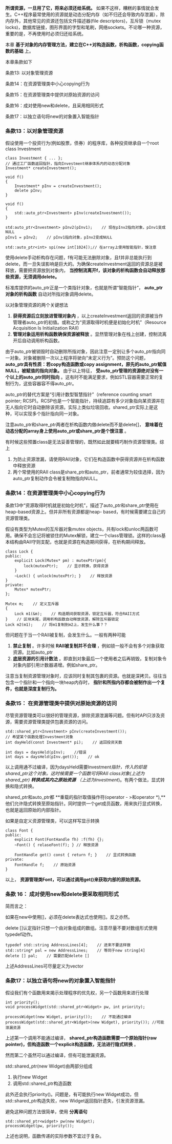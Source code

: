 **所谓资源，一旦用了它，将来必须还给系统。**
如果不这样，糟糕的事情就会发生。C++程序最常使用的资源就是动态分配内存（如不归还会导致内存泄漏），除内存外，其他常见的资源还包括文件描述器(file
descriptors)，互斥锁（mutex
locks)，数据库链接，图形界面的字型和笔刷，网络sockets。不论哪一种资源，重要的是，不再使用时必须归还给系统。

本章 **基于对象的内存管理方法，建立在C++对构造函数，析构函数，copying函数的基础** 上。

本章条款如下

条款13: 以对象管理资源

条款14：在资源管理类中小心copying行为

条款15：在资源管理类中提供对原始资源的访问

条款16：成对使用new和delete，且采用相同形式

条款17：以独立语句将new的对象置入智能指针

### 条款13：以对象管理资源

假设使用一个投资行为(例如股票，债券）的程序库，各种投资继承自一个root class Investment

    
    
    class Investment { ... }; 
    // 通过工厂函数返回指针，指向Investment继承体系内的动态分配对象 
    Investment* createInvestment();  
     
    void f() 
    { 
        Investment* pInv = createInvestment(); 
        delete pInv; 
    } 
     
    void f() 
    { 
        std::auto_ptr<Investment> pInv(createInvestment()); 
    } 
     
    std:auto_ptr<Investment> pInv2(pInv1);    // 现在pInv2指向对象，pInv1变成NULL 
    pInv1 = pInv2;    // pInv1指向对象，pInv2变成NULL 
     
    std::auto_ptr<int> spi(new int[1024]);// 在array上使用智能指针，馊注意 
    

使用delete手动析构存在问题，f有可能无法删除对象，且f并非总能执行到delete，而一旦失误影响是巨大的。为确保createInvestment返回的资源总是被释放，需要把资源放到对象内，
**当控制流离开f，该对象的析构函数会自动释放那些资源，无须调用delete。**

标准库提供的auto_ptr正是一个类指针对象，也就是所谓“智能指针”， **auto_ptr对象的析构函数** 自动对所指对象调用delete。

以对象管理资源的两个关键想法

  1. **获得资源后立刻放进管理对象内** ，以上createInvestment返回的资源被当作管理者auto_ptr的初值。或称之为“资源取得时机便是初始化时机”（Resource Acquisition Is Initialization RAII) 
  2. **管理对象运用析构函数确保资源被释放** 。显然管理对象在栈上创建，控制流离开后自动调用析构函数。 

由于auto_ptr被销毁时自动删除所指对象，因此注意一定别让多个auto_ptr指向同一对象。对象被删除一次以上程序将驶向“未定义行为”。预防这个问题，
**auto_ptr具有性质：若copy构造函数或copy assignment，原先的auto_ptr赋值NULL，被赋值的指向对象。** 由于以上特征，
**受auto_ptr管理的资源绝对没有一个以上的auto_ptr同时指向**
。这有时不能满足要求，例如STL容器需要正常的复制行为，这些容器容不得auto_ptr。

auto_ptr的替代方案是“引用计数型智慧指针”（reference counting smart pointer;
RCSP)。RCSP也是一个智能指针，持续追踪有多少对象指向某资源并在无人指向它时自动删除该资源。实际上类似垃圾回收。shared_ptr实际上是这种，可以实现多个指针指向同一对象。

注意auto_ptr和share_ptr两者在析构函数内做delete而不是delete[]，
**意味着在动态分配的array身上使用auto_ptr或share_ptr是个馊注意** 。

有时候这些预置class是无法妥善管理的，既然如此就要精巧制作资源管理类。综上

  1. 为防止资源泄漏，请使用RAII对象，它们在构造函数中获得资源并在析构函数中释放资源 
  2. 两个常使用的RAII class是share_ptr和auto_ptr，前者通常为较佳选择，因为auto_ptr复制动作会令被复制物指向NULL。 

### 条款14：在资源管理类中小心copying行为

条款13中“资源取得时机就是初始化时机”，描述了auto_ptr和share_ptr使用在heap-based资源上。但并非所有资源都是heap-
based，有时候需要建立自己的资源管理类。

假设有类型为Mutex的互斥器对象mutex
objects，共有lock和unloc两函数可用。确保不会忘记将被锁住的Mutex解锁，建立一个class管理锁。这样的class基本结构由RAII守则支配，也就是资源在构造期间获得，在析构期间释放。

    
    
    class Lock { 
    public: 
        explicit Lock(Mutex* pm) : mutexPtr(pm){ 
            lock(mutexPtr);    // 显示转换，获得资源 
        } 
        ~Lock() { unlock(mutexPtr); }    // 释放资源 
    } 
    private: 
        Mutex* mutexPtr; 
    }; 
     
    Mutex m;    // 定义互斥器 
    { 
        Lock m1(&m);    // 构造期间获取资源，锁定互斥器，符合RAII方式 
    }    // 区块末尾，调用析构函数自动释放资源，解除互斥器锁定 
    Lock m2(m1);    // 将m1复制到m2上，发生什么事？？ 
    

但问题在于当一个RAII被复制，会发生什么。一般有两种可能

  1. **禁止复制** 。许多时候 **RAII被复制并不合理** ，例如锁一般不会有多个对象获取资源。比如auto_ptr 
  2. **底层资源的引用计数法** 。即直到对象最后一个使用者之后再销毁，复制对象令对象内部引用计数器递增。例如share_ptr。 

注意当复制资源管理对象时，应该同时复制其包裹的资源。也就是深拷贝。往往当包含一个指针和一个指向一块heap内存时，
**指针和所指内存都会被制作出一个复件，也就是深度复制行为。**

### 条款15： 在资源管理类中提供对原始资源的访问

尽管资源管理类可以很好的管理资源，排除资源泄漏等问题。但有时API只涉及资源，需要资源管理类提供包裹资源的访问。

    
    
    std::shared_ptr<Investment> pInv(createInvestment()); 
    // 希望某个函数处理Investment对象 
    int dayHeld(const Investment* pi);    // 返回投资天数 
     
    int days = daysHeld(pInv);    //错误 
    int days = daysHeld(pInv.get());    // ok 
    

以上调用通不过编译，因为daysHeld需要Investment*指针，传入的却是shared_ptr<Investment>这个对象。这时候需要一个函数可将RAII
class对象(上述为shared_ptr) **转换成其内之原始资源** （上述为Investment*)。有两个做法，显式转换和隐式转换。

shared_ptr和auto_ptr都 **重载的指针取值操作符(operator - >和operator
*),**他们允许隐式转换至原始指针。同时提供一个get成员函数，用来执行显式转换，也就是返回原始的内部指针。

如果是自定义资源管理类，可以这样写显示转换

    
    
    class Font { 
    public: 
        explicit Font(FontHandle fh) :f(fh) {}; 
        ~Font() { relaseFont(f); } // 释放资源 
     
        FontHandle get() const { return f; }    // 显式转换函数 
    private: 
        FontHandle f;    // 原始资源 
    } 
     
    

以上， **资源管理类Font，可以通过调用get()来获取内部的原始资源。**

### 条款 16： 成对使用new和delete要采取相同形式

简而言之：

如果在new中使用[]，必须在delete表达式也使用[]。反之亦然。

delete []认定指针只想一个由对象组成的数组。注意尽量不要对数组形式使用typedef动作。

    
    
    typedef std::string AddressLines[4];    // 进来不要这样做 
    std::string* pal = new AddressLines;    // 等同于new string[4] 
    delete [] pal;    // 需要匹配delete [] 
    

上述AddressLines可尽量定义为vector<string>

### 条款17：以独立语句将new的对象置入智能指针

假设我们有个函数用来揭示处理程序的优先权，另一个函数用来进行处理

    
    
    int priority(); 
    void processWidget(std::shared_ptr<Widget> pw, int priority); 
     
    processWidget(new Widget, priority());    // 不能通过编译 
    processWidget(std::shared_ptr<Widget>(new Widget), priority()); //可能泄漏资源 
     
    

上述第一个调用不能通过编译， **shared_ptr构造函数需要一个原始指针(raw
pointer)，但构造函数一个explicit构造函数，无法进行隐式转换** 。

然而第二个虽然可以通过编译，但有可能泄漏资源。

std::shared_ptr<Widget>(new Widget)由两部分组成

  1. 执行new Widget 
  2. 调用std::shared_ptr构造函数 

此外还会执行priority()。问题是，有可能执行new Widget成功，但std::shared_ptr构造失败，new
Widget返回指针遗失，引发资源泄漏。

避免这种问题方法很简单，使用 **分离语句**

    
    
    std::shared_ptr<widget> pw(new Widget); 
    processWidget(pw, priority()); 
    

上述也说明，函数传递的实际参数不宜过于复杂。

